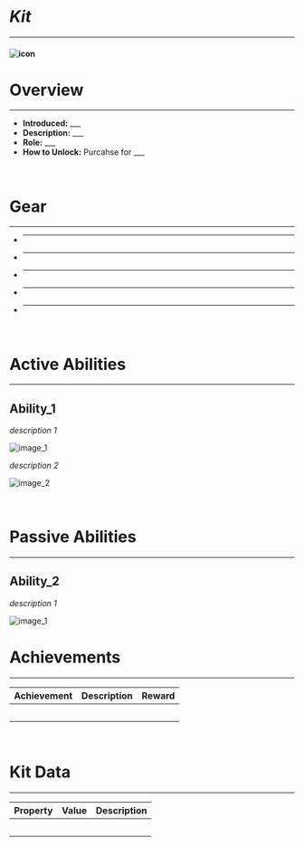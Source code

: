 
# _Kit_

***

#### ![__icon__](../assets/kits/_kit_/_image_.jpg)

# Overview
***
- **Introduced:** ___
- **Description:** ___
- **Role:** ___
- **How to Unlock:** Purcahse for ___

<br />  

# Gear
***
- ___
- ___
- ___
- ___
- ___

<br />  

# Active Abilities
***
## __Ability_1__
_description 1_

![_image_1_](../assets/kits/_kit_/_image_1_.jpg_)

_description 2_

![_image_2_](../assets/kits/_kit_/_image_2_.jpg_)

<br /> 

# Passive Abilities
***
## __Ability_2__
_description 1_

![_image_1_](../assets/kits/_kit_/_image_1_.jpg_)

# Achievements
***

| Achievement | Description | Reward |
| ----------- | ----------- | ------ |
| | | |
| | | |
| | | |
| | | |
| | | |

<br />  

# Kit Data
***

| Property | Value | Description |
|----------|-------|-------------|
| | | |
| | | |
| | | |
| | | |
| | | |

